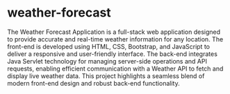 # weather-forecast
The Weather Forecast Application is a full-stack web application designed to provide accurate and real-time weather information for any location. The front-end is developed using HTML, CSS, Bootstrap, and JavaScript to deliver a responsive and user-friendly interface. The back-end integrates Java Servlet technology for managing server-side operations and API requests, enabling efficient communication with a Weather API to fetch and display live weather data. This project highlights a seamless blend of modern front-end design and robust back-end functionality.
